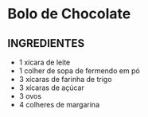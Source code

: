 # Bolo de Chocolate 

## INGREDIENTES 

- 1 xícara de leite
- 1 colher de sopa de fermendo em pó
- 3 xícaras de farinha de trigo
- 3 xícaras de açúcar
- 3 ovos
- 4 colheres de margarina

